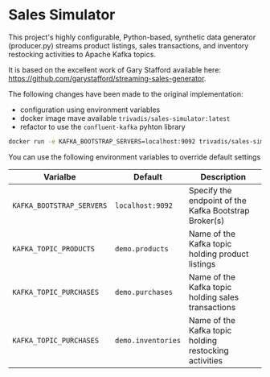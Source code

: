 # Sales Simulator

This project's highly configurable, Python-based, synthetic data generator (producer.py) streams product listings, sales transactions, and inventory restocking activities to Apache Kafka topics.

It is based on the excellent work of Gary Stafford available here: <https://github.com/garystafford/streaming-sales-generator>.

The following changes have been made to the original implementation:

 - configuration using environment variables
 - docker image mave available `trivadis/sales-simulator:latest`
 - refactor to use the `confluent-kafka` pyhton library  

```bash
docker run -e KAFKA_BOOTSTRAP_SERVERS=localhost:9092 trivadis/sales-simulator:1.0.0
```

You can use the following environment variables to override default settings

| Varialbe  | Default  | Description  |
|-----------|-----------|-----------|
| `KAFKA_BOOTSTRAP_SERVERS` | `localhost:9092` | Specify the endpoint of the Kafka Bootstrap Broker(s) |
| `KAFKA_TOPIC_PRODUCTS` | `demo.products` | Name of the Kafka topic holding product listings |
| `KAFKA_TOPIC_PURCHASES` | `demo.purchases` | Name of the Kafka topic holding sales transactions |
| `KAFKA_TOPIC_PURCHASES` | `demo.inventories` | Name of the Kafka topic holding restocking activities |
